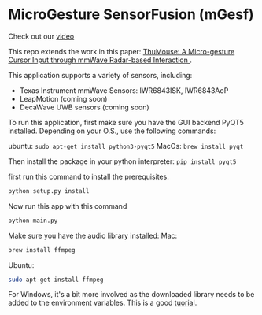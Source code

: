 # MicroGesture SensorFusion (mGesf)

Check out our [video](https://drive.google.com/file/d/1wNtAK8W8OSPjI1Kx1LN0ByB2U8i-aJUJ/view?usp=sharing) 

This repo extends the work in this paper: [ThuMouse: A Micro-gesture Cursor Input through mmWave Radar-based Interaction
](https://ieeexplore.ieee.org/document/9043082).

This application supports a variety of sensors, including:
* Texas Instrument mmWave Sensors: IWR6843ISK, IWR6843AoP
* LeapMotion (coming soon)
* DecaWave UWB sensors (coming soon)


To run this application, first make sure you have the GUI backend PyQT5 installed. Depending on your O.S., use the following commands:

ubuntu: `sudo apt-get install python3-pyqt5`
MacOs: `brew install pyqt`

Then install the package in your python interpreter: 
`pip install pyqt5`

first run this command to install the prerequisites.
```bash
python setup.py install
```

Now run this app with this command
```bash
python main.py
```

Make sure you have the audio library installed:
Mac:
```bash
brew install ffmpeg
```
Ubuntu:
```bash
sudo apt-get install ffmpeg
```
For Windows, it's a bit more involved as the downloaded library needs to be added to the environment variables.
This is a good [tuorial](http://blog.gregzaal.com/how-to-install-ffmpeg-on-windows/).
